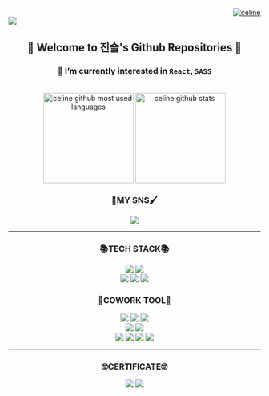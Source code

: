 <div align="right">
	<a href="https://github.com/celinechoi"><img src="https://komarev.com/ghpvc/?username=celinechoi&label=Profile%20views&color=B897FF&style=flat" alt="celine"></a>
</div>
<img src="https://capsule-render.vercel.app/api?type=waving&color=gradient&customColorList=0,1,2,5,30&height=185&section=header&text=Hello&ensp;(●'◡'●)&fontSize=40&animation=fadeIn&fontColor=f0f0f0&fontAlign=50&&fontAlignY=30&desc=WebPublisher&ensp;진슬's&ensp;Github🌊&descSize=22&&descAlign=50&descAlignY=55">

<div align="center">

## 🌼 Welcome to 진슬's Github Repositories 👋 
### 🌱 I’m currently interested in `React`, `SASS`
</dv>

<br>
<div align="center">
	<a href="https://github.com/celinechoi?tab=repositories"><img align="center" style="height: 180px" src="https://github-readme-stats.vercel.app/api/top-langs/?username=celinechoi&langs_count=10&layout=compact&theme=nord&hide_border=true" alt="celine github most used languages"></a>
	<a href="https://github.com/celinechoi?tab=repositories"><img align="center" style="height: 180px" src="https://github-readme-stats.vercel.app/api?username=celinechoi&show_icons=true&include_all_commits=true&theme=nord&hide_border=true" alt="celine github stats" /></a>
</div>

<div align="center">
	<h3>🎨MY SNS🖌</h3>
	<a href="https://jintrue.tistory.com/"><img src="https://img.shields.io/badge/tistory-FF5A4A?style=for-the-badge&logo=tistory&logoColor=white"></a>
</div>
<hr>
<div align="center">
	<h3>📚TECH STACK📚</h3>
	<img src="https://img.shields.io/badge/javascript-F7DF1E?style=for-the-badge&logo=javascript&logoColor=white"> <img src="https://img.shields.io/badge/jQuery-0769AD?style=for-the-badge&logo=jQuery&logoColor=white">
	<br>
	<img src="https://img.shields.io/badge/sass-CC6699?style=for-the-badge&logo=sass&logoColor=white"> <img src="https://img.shields.io/badge/css3-1572B6?style=for-the-badge&logo=css3&logoColor=white"> <img src="https://img.shields.io/badge/html5-E34F26?style=for-the-badge&logo=html5&logoColor=white">
</div>
<div align="center">
	<h3>🙌COWORK TOOL🙌</h3>
	<img src="https://img.shields.io/badge/intellij-000?style=for-the-badge&logo=intellijidea&logoColor=white"> <img src="https://img.shields.io/badge/vscode-007ACC?style=for-the-badge&logo=visualstudiocode&logoColor=white"> <img src="https://img.shields.io/badge/github-181717?style=for-the-badge&logo=github&logoColor=white"> 
	<br>
	<img src="https://img.shields.io/badge/adobephotoshop-31A8FF?style=for-the-badge&logo=adobephotoshop&logoColor=white"> <img src="https://img.shields.io/badge/zeplin-FDBD39?style=for-the-badge&logo=zeplin&logoColor=white">
	<br>
	<img src="https://img.shields.io/badge/slack-4A154B?style=for-the-badge&logo=slack&logoColor=white"> <img src="https://img.shields.io/badge/notion-000?style=for-the-badge&logo=notion&logoColor=white"> <img src="https://img.shields.io/badge/asana-F06A6A?style=for-the-badge&logo=asana&logoColor=white"> <img src="https://img.shields.io/badge/jira-0052CC?style=for-the-badge&logo=jira&logoColor=white"> 
</div>
<hr>
<div align="center">
	<h3>🤓CERTIFICATE🤓</h3>
	<img src="https://img.shields.io/badge/정보처리기사-01345B?style=for-the-badge&logoColor=white"> <img src="https://img.shields.io/badge/GTQ-그래픽기술자격1급-0DB14B?style=for-the-badge&logoColor=white">
</div>
